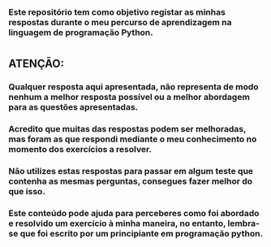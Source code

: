 ### Este repositório tem como objetivo registar as minhas respostas durante o meu percurso de aprendizagem na linguagem de programação Python.
#
## ATENÇÃO: 
### Qualquer resposta aqui apresentada, não representa de modo nenhum a melhor resposta possível ou a melhor abordagem para as questões apresentadas.
### Acredito que muitas das respostas podem ser melhoradas, mas foram as que respondi mediante o meu conhecimento no momento dos exercícios a resolver.
### Não utilizes estas respostas para passar em algum teste que contenha as mesmas perguntas, consegues fazer melhor do que isso. 
### Este conteúdo pode ajuda para perceberes como foi abordado e resolvido um exercício à minha maneira, no entanto, lembra-se que foi escrito por um principiante em programação python.
